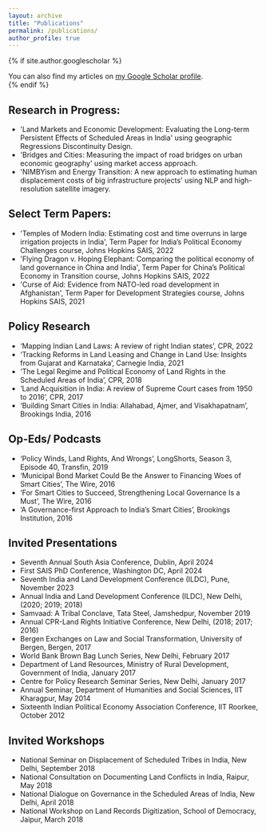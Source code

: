 ```yaml
---
layout: archive
title: "Publications"
permalink: /publications/
author_profile: true
---
```


{% if site.author.googlescholar %}
  <div class="wordwrap">You can also find my articles on <a href="{{site.author.googlescholar}}">my Google Scholar profile</a>.</div>
{% endif %}



## Research in Progress:
* 'Land Markets and Economic Development: Evaluating the Long-term Persistent Effects of Scheduled Areas
in India' using geographic Regressions Discontinuity Design.
* 'Bridges and Cities: Measuring the impact of road bridges on urban economic geography' using market
access approach.
* 'NIMBYism and Energy Transition: A new approach to estimating human displacement costs of big
infrastructure projects' using NLP and high-resolution satellite imagery.

## Select Term Papers:
* 'Temples of Modern India: Estimating cost and time overruns in large irrigation projects in India', Term
Paper for India’s Political Economy Challenges course, Johns Hopkins SAIS, 2022
* 'Flying Dragon v. Hoping Elephant: Comparing the political economy of land governance in China and India', Term
Paper for China’s Political Economy in Transition course, Johns Hopkins SAIS, 2022
* 'Curse of Aid: Evidence from NATO-led road development in Afghanistan', Term Paper for Development
Strategies course, Johns Hopkins SAIS, 2021


## Policy Research
* ‘Mapping Indian Land Laws: A review of right Indian states’, CPR, 2022
* ‘Tracking Reforms in Land Leasing and Change in Land Use: Insights from Gujarat and Karnataka’,
Carnegie India, 2021
* ‘The Legal Regime and Political Economy of Land Rights in the Scheduled Areas of India’, CPR, 2018
* ‘Land Acquisition in India: A review of Supreme Court cases from 1950 to 2016’, CPR, 2017
* ‘Building Smart Cities in India: Allahabad, Ajmer, and Visakhapatnam’, Brookings India, 2016

## Op-Eds/ Podcasts
* ‘Policy Winds, Land Rights, And Wrongs’, LongShorts, Season 3, Episode 40, Transfin, 2019
* ‘Municipal Bond Market Could Be the Answer to Financing Woes of Smart Cities’, The Wire, 2016
* ‘For Smart Cities to Succeed, Strengthening Local Governance Is a Must’, The Wire, 2016
* ‘A Governance-first Approach to India’s Smart Cities’, Brookings Institution, 2016

## Invited Presentations
* Seventh Annual South Asia Conference, Dublin, April 2024
* First SAIS PhD Conference, Washington DC, April 2024
* Seventh India and Land Development Conference (ILDC), Pune, November 2023
* Annual India and Land Development Conference (ILDC), New Delhi, (2020; 2019; 2018)
* Samvaad: A Tribal Conclave, Tata Steel, Jamshedpur, November 2019
* Annual CPR-Land Rights Initiative Conference, New Delhi, (2018; 2017; 2016)
* Bergen Exchanges on Law and Social Transformation, University of Bergen, Bergen, 2017
* World Bank Brown Bag Lunch Series, New Delhi, February 2017
* Department of Land Resources, Ministry of Rural Development, Government of India, January 2017
* Centre for Policy Research Seminar Series, New Delhi, January 2017
* Annual Seminar, Department of Humanities and Social Sciences, IIT Kharagpur, May 2014
* Sixteenth Indian Political Economy Association Conference, IIT Roorkee, October 2012

## Invited Workshops
* National Seminar on Displacement of Scheduled Tribes in India, New Delhi, September 2018
* National Consultation on Documenting Land Conflicts in India, Raipur, May 2018
* National Dialogue on Governance in the Scheduled Areas of India, New Delhi, April 2018
* National Workshop on Land Records Digitization, School of Democracy, Jaipur, March 2018
